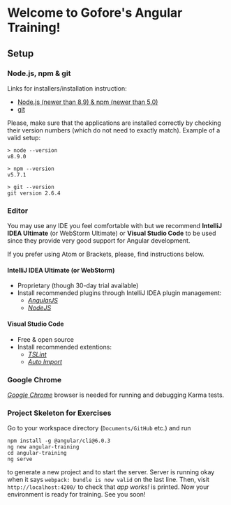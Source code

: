 # Welcome to Gofore's Angular Training!
## Setup
### Node.js, npm & git

Links for installers/installation instruction:
- [Node.js (newer than 8.9) & npm (newer than 5.0)](https://nodejs.org/)
- [git](http://git-scm.com/)

Please, make sure that the applications are installed correctly by checking their version numbers (which do not need to exactly match). Example of a valid setup:

```shell
> node --version
v8.9.0

> npm --version
v5.7.1

> git --version
git version 2.6.4
```

### Editor
You may use any IDE you feel comfortable with but we recommend __IntelliJ IDEA Ultimate__ (or WebStorm Ultimate) or __Visual Studio Code__ to be used since they provide very good support for Angular development.

If you prefer using Atom or Brackets, please, find instructions below.

#### IntelliJ IDEA Ultimate (or WebStorm)
- Proprietary (though 30-day trial available)
- Install recommended plugins through IntelliJ IDEA plugin management:
  - [_AngularJS_](https://github.com/JetBrains/intellij-plugins/tree/master/AngularJS)
  - [_NodeJS_](https://plugins.jetbrains.com/plugin/6098?pr=idea)

#### Visual Studio Code
- Free & open source
- Install recommended extentions:
  - [_TSLint_](https://marketplace.visualstudio.com/items?itemName=eg2.tslint)
  - [_Auto Import_](https://marketplace.visualstudio.com/items?itemName=steoates.autoimport)

### Google Chrome
[_Google Chrome_](https://www.google.com/chrome/) browser is needed for running and debugging Karma tests.

### Project Skeleton for Exercises
Go to your workspace directory (`Documents/GitHub` etc.) and run

```shell
npm install -g @angular/cli@6.0.3
ng new angular-training
cd angular-training
ng serve
```

to generate a new project and to start the server. Server is running okay when it says `webpack: bundle is now valid` on the last line. Then, visit `http://localhost:4200/` to check that _app works!_ is printed. Now your environment is ready for training. See you soon!
